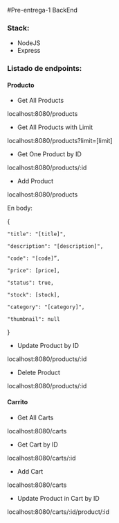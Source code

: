 #Pre-entrega-1 BackEnd

### Stack:
- NodeJS
- Express

### Listado de endpoints:
#### Producto

- Get All Products
  
localhost:8080/products

- Get All Products with Limit
  
localhost:8080/products?limit=[limit]

- Get One Product by ID
  
localhost:8080/products/:id

- Add Product
  
localhost:8080/products


En body:

  {
  
    "title": "[title]",
    
    "description": "[description]",
    
    "code": "[code]”,
    
    "price": [price],
    
    "status": true,
    
    "stock": [stock],
    
    "category": "[category]",
    
    "thumbnail": null
    
   }
   
- Update Product by ID
  
localhost:8080/products/:id

- Delete Product
  
localhost:8080/products/:id


#### Carrito

- Get All Carts
  
localhost:8080/carts

- Get Cart by ID
  
localhost:8080/carts/:id

- Add Cart
  
localhost:8080/carts

- Update Product in Cart by ID
  
localhost:8080/carts/:id/product/:id


